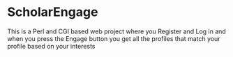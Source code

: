# ScholarEngage
This is a Perl and CGI based web project where you Register and Log in and when you press the Engage button you get all the profiles that match your profile based on your interests
